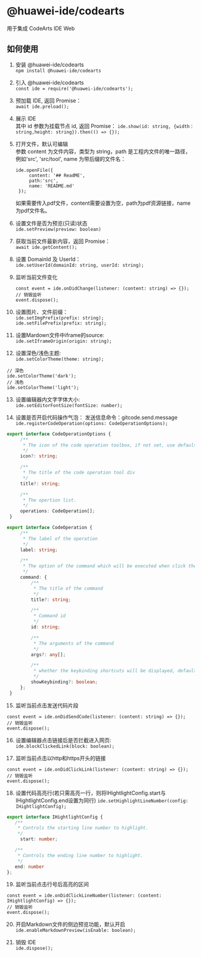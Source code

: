 # @huawei-ide/codearts

用于集成 CodeArts IDE Web

## 如何使用

1. 安装 @huawei-ide/codearts  
   `npm install @huawei-ide/codearts`

2. 引入 @huawei-ide/codearts  
   `const ide = require('@huawei-ide/codearts');`

3. 预加载 IDE, 返回 Promise：  
   `await ide.preload();`

4. 展示 IDE  
   其中 id 参数为挂载节点 id, 返回 Promise：
   `ide.show(id: string, {width：string,height: string}).then(() => {});`

5. 打开文件，默认可编辑  
   参数 content 为文件内容，类型为 string，path 是工程内文件的唯一路径，例如'src', 'src/tool', name 为带后缀的文件名：

   ```
   ide.openFile({
        content: '## ReadME',
        path:'src',
        name: 'README.md'
    });
   ```
   如果需要传入pdf文件，content需要设置为空，path为pdf资源链接，name为pdf文件名。

6. 设置文件是否为预览(只读)状态  
   `ide.setPreview(preview: boolean)`

7. 获取当前文件最新内容，返回 Promise：  
   `await ide.getContent();`

8. 设置 DomainId 及 UserId：  
   `ide.setUserId(domainId: string, userId: string);`

9. 监听当前文件变化

   ```
   const event = ide.onDidChange(listener: (content: string) => {});
   // 销毁监听
   event.dispose();
   ```

10. 设置图片、文件前缀：  
   `ide.setImgPrefix(prefix: string);`  
   `ide.setFilePrefix(prefix: string);`

11. 设置Mardown文件中iframe的source:   
   `ide.setIframeOrigin(origin: string);`

12. 设置深色/浅色主题:   
   `ide.setColorTheme(theme: string);`
   ```
   // 深色
   ide.setColorTheme('dark');
   // 浅色
   ide.setColorTheme('light');
   ```

13. 设置编辑器内文字字体大小:   
   `ide.setEditorFontSize(fontSize: number);`

14. 设置是否开启代码操作气泡：
   发送信息命令：gitcode.send.message
   `ide.registerCodeOperation(options: CodeOperationOptions);`
   ```typescript
   export interface CodeOperationOptions {
		/**
		 * The icon of the code operation toolbox, if not set, use default.
		 */
		icon?: string;

		/**
		 * The title of the code operation tool div
		 */
		title?: string;

		/**
		 * The opertion list.
		 */
		operations: CodeOperation[];
	}

   export interface CodeOperation {
		/**
		 * The label of the operation
		 */
		label: string;

		/**
		 * The option of the command which will be executed when click the operation button
		 */
		command: {
			/**
			 * The title of the command
			 */
			title?: string;

			/**
			 * Command id
			 */
			id: string;

			/**
			 * The arguments of the command
			 */
			args?: any[];

			/**
			 * whether the keybinding shortcuts will be displayed, default to be true
			 */
			showKeybinding?: boolean;
		};
	}
   ```

15. 监听当前点击发送代码片段

   ```
   const event = ide.onDidSendCode(listener: (content: string) => {});
   // 销毁监听
   event.dispose();
   ```

16. 设置编辑器点击链接后是否拦截进入网页:   
   `ide.blockClickedLink(block: boolean);`

17. 监听当前点击以http和https开头的链接

   ```
   const event = ide.onDidClickLink(listener: (content: string) => {});
   // 销毁监听
   event.dispose();
   ```

18. 设置代码高亮行(若只需高亮一行，则将IHightlightConfig.start与IHightlightConfig.end设置为同行)
   `ide.setHighlightLineNumber(config: IHightlightConfig);`
   ```typescript
   export interface IHightlightConfig {
      /**
       * Controls the starting line number to highlight.
       */
		start: number;

      /**
       * Controls the ending line number to highlight.
       */
      end: number
   };
   ```

19. 监听当前点击行号后高亮的区间

   ```
   const event = ide.onDidClickLineNumber(listener: (content: IHightlightConfig) => {});
   // 销毁监听
   event.dispose();
   ```

20. 开启Markdown文件的侧边预览功能，默认开启
   `ide.enableMarkdownPreview(isEnable: boolean);`

21. 销毁 IDE  
   `ide.dispose();`
